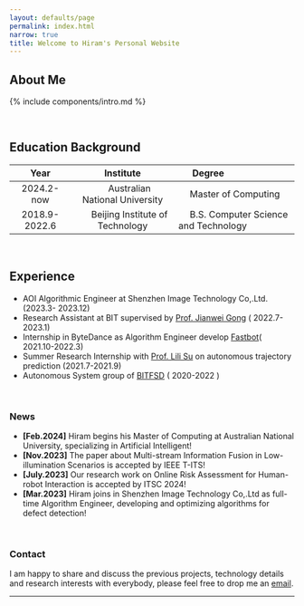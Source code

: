```yaml
---
layout: defaults/page
permalink: index.html
narrow: true
title: Welcome to Hiram's Personal Website
---
```


## About Me

{% include components/intro.md %}

[//]: # ([Here's the full feature list and some quick examples of what it can do.]&#40;{{ site.baseurl}}{% link _pages/about.md %}&#41;)

<br />

## Education Background

|         Year          |                        Institute                        | <img width=20/> Degree                              |
|:---------------------:|:-------------------------------------------------------:|:----------------------------------------------------|
|      2024.2-now       |     <img width=20/> Australian National University      | <img width=20/>Master of Computing                  |
|     2018.9-2022.6     |    <img width=20/>  Beijing Institute of Technology     | <img width=20/>B.S. Computer Science and Technology |

<br />

## Experience
- AOI Algorithmic Engineer at Shenzhen Image Technology Co,.Ltd. (2023.3- 2023.12)
- Research Assistant at BIT supervised by [Prof. Jianwei Gong](https://me-english.bit.edu.cn/people/facultydept/vehiclee2/xs3/b125047.htm) ( 2022.7- 2023.1)
- Internship in ByteDance as Algorithm Engineer develop [Fastbot](https://github.com/bytedance/Fastbot_Android)( 2021.10-2022.3)
- Summer Research Internship with [Prof. Lili Su](https://lilisu3.sites.northeastern.edu/) on autonomous trajectory prediction (2021.7-2021.9)
- Autonomous System group of [BITFSD](http://www.bitfsd.com/) ( 2020-2022 )

[//]: # (This web site is the documentation for the theme and also provides examples of how you can use and modify it. TIt is built using Friday Theme directly from the [GitHub repo]&#40;https://github.com/sfreytag/friday-theme&#41; and published to GitHub pages.)

[//]: # ()
[//]: # ([The documentation]&#40;{{ site.baseurl }}{% link list/projects.md %}&#41; covers the basics of installing and using it, and is an example of how you could write documentation about your own projects.)

[//]: # ()
[//]: # ([The blog]&#40;{{ site.baseurl }}{% link list/posts.html %}&#41; has a bunch of tips about how to use Friday Theme. These show how the blog works, including the tags. There's the three most-recent posts below included below.)

[//]: # ()

<br />

### News
- **\[Feb.2024\]** Hiram begins his Master of Computing at Australian National University, specializing in Artificial Intelligent!
- **\[Nov.2023\]** The paper about Multi-stream Information Fusion in Low-illumination Scenarios is accepted by IEEE T-ITS!
- **\[July.2023\]** Our research work on Online Risk Assessment for Human-robot Interaction is accepted by ITSC 2024!
- **\[Mar.2023\]** Hiram joins in Shenzhen Image Technology Co,.Ltd as full-time Algorithm Engineer, developing and optimizing algorithms for defect detection!
<br />

### Contact
I am happy to share and discuss the previous projects, technology details and research interests with everybody, please feel free to drop me an [email](mailto:hailong.gong@anu.edu.au).
<hr />




